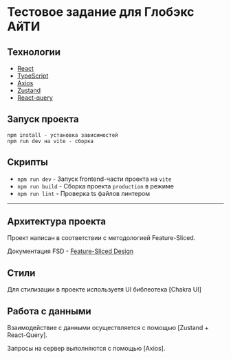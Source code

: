 # Тестовое задание для Глобэкс АйТИ
## Технологии
- [React](https://react.dev/)
- [TypeScript](https://www.typescriptlang.org/)
- [Axios](https://axios-http.com/ru/)
- [Zustand](https://docs.pmnd.rs/zustand/getting-started/introduction)
- [React-query](https://tanstack.com/query/v3/)
## Запуск проекта

```console
npm install - установка зависимостей
npm run dev на vite - сборка
```
## Скрипты
- `npm run dev` - Запуск frontend-части проекта на `vite`
- `npm run build` - Сборка проекта `production` в режиме
- `npm run lint` - Проверка ts файлов линтером
---

## Архитектура проекта

Проект написан в соответствии с методологией Feature-Sliced.

Документация FSD - [Feature-Sliced Design](https://feature-sliced.design/)

## Стили

Для стилизации в проекте используетя UI библеотека [Chakra UI]


## Работа с данными

Взаимодействие с данными осуществляется с помощью [Zustand + React-Query].

Запросы на сервер выполняются с помощью [Axios].
